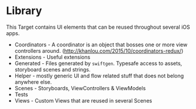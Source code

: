 # Library

This Target contains UI elements that can be reused throughout several iOS apps.

- Coordinators - A coordinator is an object that bosses one or more view controllers around. (http://khanlou.com/2015/10/coordinators-redux/)
- Extensions - Useful extensions
- Generated - Files generated by `swiftgen`. Typesafe access to assets, storyboard scenes and strings.
- Helper - mostly generic UI and flow related stuff that does not belong anywhere else.
- Scenes - Storyboards, ViewControllers & ViewModels
- Tests
- Views - Custom Views that are reused in several Scenes

